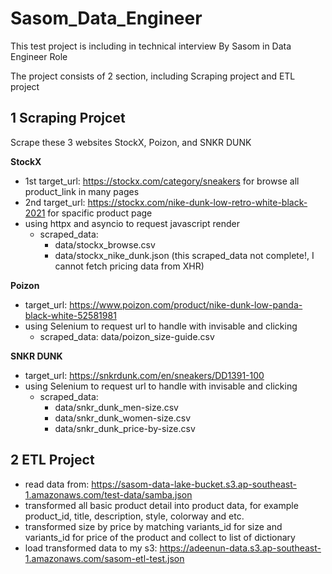 # Sasom_Data_Engineer
This test project is including in technical interview By Sasom in Data Engineer Role

The project consists of 2 section, including Scraping project and ETL project

## 1 Scraping Projcet
Scrape these 3 websites StockX, Poizon, and SNKR DUNK

**StockX**
- 1st target_url: https://stockx.com/category/sneakers for browse all product_link in many pages
- 2nd target_url: https://stockx.com/nike-dunk-low-retro-white-black-2021 for spacific product page
- using httpx and asyncio to request javascript render
    - scraped_data:
        - data/stockx_browse.csv
        - data/stockx_nike_dunk.json (this scraped_data not complete!, I cannot fetch pricing data from XHR)

**Poizon**
- target_url: https://www.poizon.com/product/nike-dunk-low-panda-black-white-52581981
- using Selenium to request url to handle with invisable and clicking
    - scraped_data: data/poizon_size-guide.csv

**SNKR DUNK**
- target_url: https://snkrdunk.com/en/sneakers/DD1391-100
- using Selenium to request url to handle with invisable and clicking
    - scraped_data: 
        - data/snkr_dunk_men-size.csv
        - data/snkr_dunk_women-size.csv
        - data/snkr_dunk_price-by-size.csv

## 2 ETL Project
- read data from: https://sasom-data-lake-bucket.s3.ap-southeast-1.amazonaws.com/test-data/samba.json
- transformed all basic product detail into product data, for example product_id, title, description, style, colorway and etc.
- transformed size by price by matching variants_id for size and variants_id for price of the product and collect to list of dictionary
- load transformed data to my s3: https://adeenun-data.s3.ap-southeast-1.amazonaws.com/sasom-etl-test.json